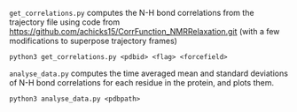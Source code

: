 ```get_correlations.py``` computes the N-H bond correlations from the trajectory file using code from 
https://github.com/achicks15/CorrFunction_NMRRelaxation.git (with a few modifications to superpose trajectory frames)
```
python3 get_correlations.py <pdbid> <flag> <forcefield>
```

```analyse_data.py``` computes the time averaged mean and standard deviations of N-H bond correlations for each residue in the protein, and plots them.
```
python3 analyse_data.py <pdbpath>
```
